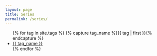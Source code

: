 ```yaml
---
layout: page
title: Series
permalink: /series/
---
```


<ul>
{% for tag in site.tags %}
    {% capture tag_name %}{{ tag | first }}{% endcapture %}
    <li><a href="/series/{{ tag_name | slugify }}">{{ tag_name }}</a></li>
{% endfor %}
</ul>
